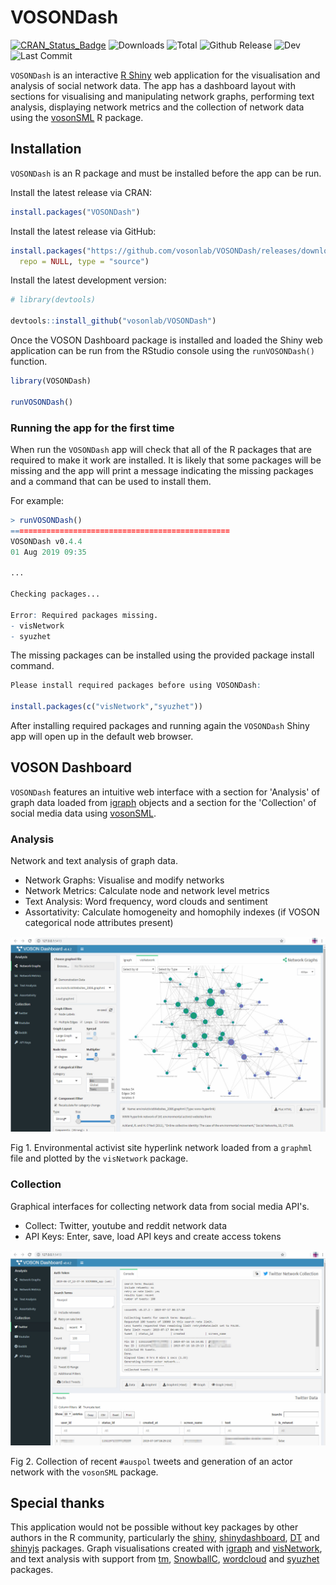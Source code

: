 # VOSONDash
[![CRAN_Status_Badge](https://www.r-pkg.org/badges/version/VOSONDash)](https://CRAN.R-project.org/package=VOSONDash)
![Downloads](https://cranlogs.r-pkg.org/badges/VOSONDash)
![Total](https://cranlogs.r-pkg.org/badges/grand-total/VOSONDash)
![Github Release](https://img.shields.io/github/release-pre/vosonlab/VOSONDash.svg?logo=github&colorB=8065ac)
![Dev](https://img.shields.io/static/v1?label=dev&message=v0.5.0&color=orange&logo=github)
![Last Commit](https://img.shields.io/github/last-commit/vosonlab/VOSONDash.svg?logo=github)

`VOSONDash` is an interactive [R Shiny](https://shiny.rstudio.com/) web application for the visualisation and analysis of social network data. The app has a dashboard layout with sections for visualising and manipulating network graphs, performing text analysis, displaying network metrics and the collection of network data using the [vosonSML](https://github.com/vosonlab/vosonSML) R package.

## Installation

`VOSONDash` is an R package and must be installed before the app can be run.

Install the latest release via CRAN:
```R
install.packages("VOSONDash")
```

Install the latest release via GitHub:
```R
install.packages("https://github.com/vosonlab/VOSONDash/releases/download/v0.4.4/VOSONDash-0.4.4.tar.gz", 
  repo = NULL, type = "source")
```

Install the latest development version:
```R
# library(devtools)

devtools::install_github("vosonlab/VOSONDash")
```

Once the VOSON Dashboard package is installed and loaded the Shiny web application can be run from the RStudio console using the `runVOSONDash()` function.

```R
library(VOSONDash)

runVOSONDash()
```

### Running the app for the first time

When run the `VOSONDash` app will check that all of the R packages that are required to make it work are installed. It is likely that some packages will be missing and the app will print a message indicating the missing packages and a command that can be used to install them.

For example:

```R
> runVOSONDash()
=================================================
VOSONDash v0.4.4
01 Aug 2019 09:35

...

Checking packages...

Error: Required packages missing.
- visNetwork
- syuzhet
```

The missing packages can be installed using the provided package install command.

```R
Please install required packages before using VOSONDash:

install.packages(c("visNetwork","syuzhet"))
```

After installing required packages and running again the `VOSONDash` Shiny app will open up in the default web browser.

## VOSON Dashboard

`VOSONDash` features an intuitive web interface with a section for 'Analysis' of graph data loaded from [igraph](https://igraph.org/r/) objects and a section for the 'Collection' of social media data using [vosonSML](https://github.com/vosonlab/vosonSML).

### Analysis

Network and text analysis of graph data.

* Network Graphs: Visualise and modify networks
* Network Metrics: Calculate node and network level metrics
* Text Analysis: Word frequency, word clouds and sentiment
* Assortativity: Calculate homogeneity and homophily indexes (if VOSON categorical node attributes present)

![VOSONDash Network Graphs Analysis](man/figures/network-graphs-1420x880.jpg)

Fig 1. Environmental activist site hyperlink network loaded from a `graphml` file and plotted by the `visNetwork` package.

### Collection

Graphical interfaces for collecting network data from social media API's.

* Collect: Twitter, youtube and reddit network data
* API Keys: Enter, save, load API keys and create access tokens

![VOSONDash Twitter Collection](man/figures/collection-twitter-1420x880.jpg)

Fig 2. Collection of recent `#auspol` tweets and generation of an actor network with the `vosonSML` package.

## Special thanks

This application would not be possible without key packages by other authors in the R community, particularly the [shiny](https://github.com/rstudio/shiny), [shinydashboard](https://github.com/rstudio/shinydashboard), [DT](https://github.com/rstudio/DT) and [shinyjs](https://github.com/daattali/shinyjs) packages. Graph visualisations created with [igraph](https://github.com/igraph/rigraph) and [visNetwork](https://github.com/datastorm-open/visNetwork), and text analysis with support from [tm](https://CRAN.R-project.org/package=tm), [SnowballC](https://CRAN.R-project.org/package=SnowballC), [wordcloud](https://CRAN.R-project.org/package=wordcloud) and [syuzhet](https://CRAN.R-project.org/package=syuzhet) packages.
